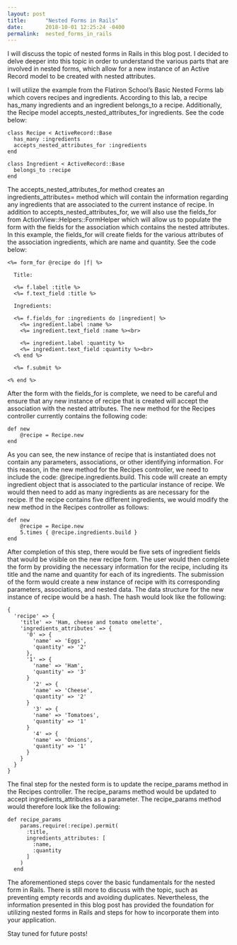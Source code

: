 ```yaml
---
layout: post
title:      "Nested Forms in Rails"
date:       2018-10-01 12:25:24 -0400
permalink:  nested_forms_in_rails
---
```


I will discuss the topic of nested forms in Rails in this blog post. I decided to delve deeper into this topic in order to understand the various parts that are involved in nested forms, which allow for a new instance of an Active Record model to be created with nested attributes. 

I will utilize the example from the Flatiron School’s Basic Nested Forms lab which covers recipes and ingredients. According to this lab, a recipe has_many ingredients and an ingredient belongs_to a recipe. Additionally, the Recipe model accepts_nested_attributes_for ingredients. See the code below:

```
class Recipe < ActiveRecord::Base
  has_many :ingredients
  accepts_nested_attributes_for :ingredients
end
```

```
class Ingredient < ActiveRecord::Base
  belongs_to :recipe
end
```

The accepts_nested_attributes_for method creates an ingredients_attributes= method which will contain the information regarding any ingredients that are associated to the current instance of recipe. In addition to accepts_nested_attributes_for, we will also use the fields_for from ActionView::Helpers::FormHelper which will allow us to populate the form with the fields for the association which contains the nested attributes. In this example, the fields_for will create fields for the various attributes of the association ingredients, which are name and quantity. See the code below:

```
<%= form_for @recipe do |f| %>

  Title:

  <%= f.label :title %>
  <%= f.text_field :title %>

  Ingredients:

  <%= f.fields_for :ingredients do |ingredient| %>
    <%= ingredient.label :name %>
    <%= ingredient.text_field :name %><br>

    <%= ingredient.label :quantity %>
    <%= ingredient.text_field :quantity %><br>
  <% end %>

  <%= f.submit %>

<% end %>
```

After the form with the fields_for is complete, we need to be careful and ensure that any new instance of recipe that is created will accept the association with the nested attributes. The new method for the Recipes controller currently contains the following code:

```
def new
    @recipe = Recipe.new
end
```

As you can see, the new instance of recipe that is instantiated does not contain any parameters, associations, or other identifying information. For this reason, in the new method for the Recipes controller, we need to include the code: @recipe.ingredients.build. This code will create an empty ingredient object that is associated to the particular instance of recipe. We would then need to add as many ingredients as are necessary for the recipe. If the recipe contains five different ingredients, we would modify the new method in the Recipes controller as follows:

```
def new
    @recipe = Recipe.new
    5.times { @recipe.ingredients.build }
end
```

After completion of this step, there would be five sets of ingredient fields that would be visible on the new recipe form. The user would then complete the form by providing the necessary information for the recipe, including its title and the name and quantity for each of its ingredients. The submission of the form would create a new instance of recipe with its corresponding parameters, associations, and nested data. The data structure for the new instance of recipe would be a hash. The hash would look like the following:

```
{
  'recipe' => {
    'title' => 'Ham, cheese and tomato omelette',
    'ingredients_attributes' => {
      '0' => {
        'name' => 'Eggs',
        'quantity' => '2'
      },
      '1' => {
        'name' => 'Ham',
        'quantity' => '3'
      }
	    '2' => {
        'name' => 'Cheese',
        'quantity' => '2'
      }
	    '3' => {
        'name' => 'Tomatoes',
        'quantity' => '1'
      }
	    '4' => {
        'name' => 'Onions',
        'quantity' => '1'
      }
    }
  }
}
```

The final step for the nested form is to update the recipe_params method in the Recipes controller. The recipe_params method would be updated to accept ingredients_attributes as a parameter. The recipe_params method would therefore look like the following:

```
def recipe_params
    params.require(:recipe).permit(
      :title,
      ingredients_attributes: [
        :name,
        :quantity
      ]
    )
  end
```

The aforementioned steps cover the basic fundamentals for the nested form in Rails. There is still more to discuss with the topic, such as preventing empty records and avoiding duplicates. Nevertheless, the information presented in this blog post has provided the foundation for utilizing nested forms in Rails and steps for how to incorporate them into your application. 

Stay tuned for future posts!
